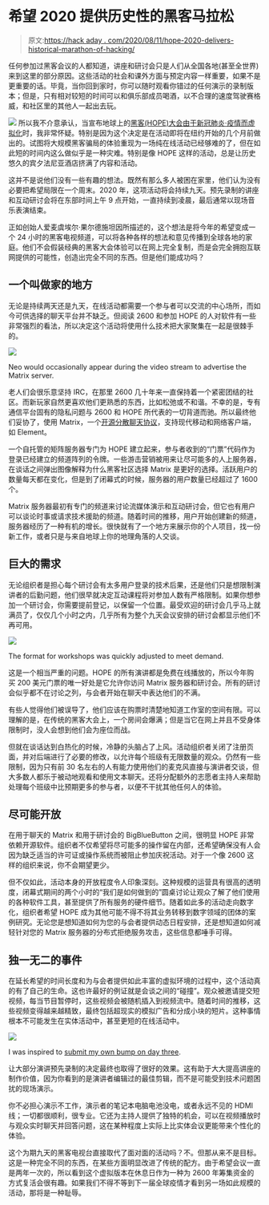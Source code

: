 # 希望 2020 提供历史性的黑客马拉松

> 原文:[https://hack aday . com/2020/08/11/hope-2020-delivers-historical-marathon-of-hacking/](https://hackaday.com/2020/08/11/hope-2020-delivers-historic-marathon-of-hacking/)

任何参加过黑客会议的人都知道，讲座和研讨会只是人们从全国各地(甚至全世界)来到这里的部分原因。这些活动的社会和课外方面与预定内容一样重要，如果不是更重要的话。毕竟，当你回到家时，你可以随时观看你错过的任何演示的录制版本；但是，只有相对较短的时间可以和俱乐部成员喝酒，以不合理的速度驾驶赛格威，和社区里的其他人一起出去玩。

[![](../Images/cb4f8937fba3f9cf6ebf9a15467d5b7e.png)](https://hackaday.com/wp-content/uploads/2020/08/hope2020_logo.png) 所以我不介意承认，当宣布地球上的[黑客(HOPE)大会由于新冠肺炎·疫情而虚拟化](https://hope.net/)时，我非常怀疑。特别是因为这个决定是在活动即将在纽约开始的几个月前做出的。试图将大规模黑客骗局的体验重现为一场纯在线活动已经够难的了，但在如此短的时间内这么做似乎是一种灾难。特别是像 HOPE 这样的活动，总是让历史悠久的宾夕法尼亚酒店挤满了内容和活动。

这并不是说他们没有一些有趣的想法。既然有那么多人被困在家里，他们认为没有必要把希望局限在一个周末。2020 年，这项活动将会持续九天。预先录制的讲座和互动研讨会将在东部时间上午 9 点开始，一直持续到凌晨，最后通常以现场音乐表演结束。

正如创始人爱麦虞埃尔·果尔德施坦因所描述的，这个想法是将今年的希望变成一个 24 小时的黑客电视频道，可以将各种各样的想法和意见传播到全球各地的家庭。他们不会假装经典的黑客大会体验可以在网上完全复制，而是会完全拥抱互联网提供的可能性，创造出完全不同的东西。但是他们能成功吗？

## 一个叫做家的地方

无论是持续两天还是九天，在线活动都需要一个参与者可以交流的中心场所，而如今可供选择的聊天平台并不缺乏。但阅读 2600 和参加 HOPE 的人对软件有一些非常强烈的看法，所以决定这个活动将使用什么技术把大家聚集在一起是很棘手的。

[![](../Images/5c1de7caa2aaacec18c45cb1d8c652eb.png)](https://hackaday.com/wp-content/uploads/2020/08/hope2020_matrix.png)

Neo would occasionally appear during the video stream to advertise the Matrix server.

老人们会很乐意坚持 IRC，在那里 2600 几十年来一直保持着一个紧密团结的社区。而新玩家自然更喜欢他们更熟悉的东西，比如松弛或不和谐。不幸的是，专有通信平台固有的隐私问题与 2600 和 HOPE 所代表的一切背道而驰。所以最终他们妥协了，使用 Matrix，一个[开源分散聊天协议](https://matrix.org/)，支持现代移动和网络客户端，如 Element。

一个自托管的矩阵服务器专门为 HOPE 建立起来，参与者收到的“门票”代码作为登录已经建立的频道阵列的令牌。一些游击营销被用来让尽可能多的人上服务器，在谈话之间弹出图像解释为什么黑客社区选择 Matrix 是更好的选择。活跃用户的数量每天都在变化，但是到了闭幕式的时候，服务器的用户数量已经超过了 1600 个。

Matrix 服务器最初有专门的频道来讨论流媒体演示和互动研讨会，但它也有用户可以谈论时事或请求技术援助的频道。随着时间的推移，用户开始创建新的频道，服务器经历了一种有机的增长。很快就有了一个地方来展示你的个人项目，找一份新工作，或者只是与来自地球上你的地理角落的人交谈。

## 巨大的需求

无论组织者是担心每个研讨会有太多用户登录的技术后果，还是他们只是想限制演讲者的后勤问题，他们很早就决定互动课程将对参加人数有严格限制。如果你想参加一个研讨会，你需要提前登记，以保留一个位置。最受欢迎的研讨会几乎马上就满员了，仅仅几个小时之内，几乎所有为整个九天会议安排的研讨会都显示他们不再可用。

[![](../Images/3af7fbad8361362e327d85e826d0a358.png)](https://hackaday.com/wp-content/uploads/2020/08/hope2020_workshops.png)

The format for workshops was quickly adjusted to meet demand.

这是一个相当严重的问题。HOPE 的所有演讲都是免费在线播放的，所以今年购买 200 美元门票的唯一好处是它允许你访问 Matrix 服务器和研讨会。所有的研讨会似乎都不在讨论之列，与会者开始在聊天中表达他们的不满。

有些人觉得他们被误导了，他们应该在购票时清楚地知道工作室的空间有限。可以理解的是，在传统的黑客大会上，一个房间会爆满；但是当它在网上并且不受身体限制时，没人会想到他们会为座位而战。

但就在谈话达到白热化的时候，冷静的头脑占了上风。活动组织者关闭了注册页面，并对后端进行了必要的修改，以允许每个班级有无限数量的观众。仍然有一些限制，因为只有前 30 名左右的人有能力使用他们的麦克风直接与演讲者交谈，但大多数人都乐于被动地观看和使用文本聊天。还将分配额外的志愿者主持人来帮助处理每个班级中比预期更多的参与者，以便不干扰其他任何人的体验。

## 尽可能开放

在用于聊天的 Matrix 和用于研讨会的 BigBlueButton 之间，很明显 HOPE 非常依赖开源软件。组织者不仅希望将尽可能多的操作留在内部，还希望确保没有人会因为缺乏适当的许可证或操作系统而被阻止参加庆祝活动。对于一个像 2600 这样的组织来说，你不会期望更少。

但不仅如此，活动本身的开放程度令人印象深刻。这种规模的运营具有很高的透明度，闭幕式期间的两个小时的“我们是如何做到的”圆桌讨论让观众了解了他们使用的各种软件工具，甚至提供了所有服务的硬件细节。随着如此多的活动走向数字化，组织者希望 HOPE 成为其他可能不得不将其业务转移到数字领域的团体的案例研究。无论您是想知道如何为您的与会者提供动态日程安排，还是想知道如何减轻针对您的 Matrix 服务器的分布式拒绝服务攻击，这些信息都唾手可得。

## 独一无二的事件

在延长希望的时间长度和为与会者提供如此丰富的虚拟环境的过程中，这个活动真的有了自己的生命。这也许最好的例证就是会谈之间的“碰撞”。观众被邀请提交短视频，每当节目暂停时，这些视频会被随机插入到视频流中。随着时间的推移，这些视频变得越来越精致，最终包括超现实的模拟广告和分成小块的短片。这种事情根本不可能发生在实体活动中，甚至更短的在线活动中。

[![](../Images/61d122a117136e27d10852f63d07d2c8.png)](https://hackaday.com/wp-content/uploads/2020/08/hope2020_bump.jpg)

I was inspired to [submit my own bump on day three](https://www.youtube.com/watch?v=nKqascKC0Wg).

让大部分演讲预先录制的决定最终也取得了很好的效果。这有助于大大提高讲座的制作价值，因为你看到的是演讲者编辑过的最佳剪辑，而不是可能受到技术问题困扰的现场演示。

你不必担心演示不工作，演示者的笔记本电脑电池没电，或者永远不见的 HDMI 线；一切都很顺利，很专业。它还为主持人提供了独特的机会，可以在视频播放时与观众实时聊天并回答问题，这在某种程度上实际上比实体会议更能带来个性化的体验。

这个为期九天的黑客电视台直接取代了面对面的活动吗？不。但那从来不是目标。这是一种完全不同的东西，在某些方面明显改进了传统的配方。由于希望会议一直是两年一次的，所以看到这个虚拟版本在休息日作为一种为 2600 年筹集资金的方式复活会很有趣。如果我们不得不等到下一届全球疫情才看到另一场如此规模的活动，那将是一种耻辱。